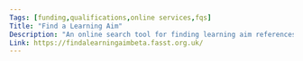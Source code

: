 ```yaml
---
Tags: [funding,qualifications,online services,fqs]
Title: "Find a Learning Aim"
Description: "An online search tool for finding learning aim references for qualifications, as well as T Levels, apprenticeship standards, frameworks, and units."
Link: https://findalearningaimbeta.fasst.org.uk/
---
```

